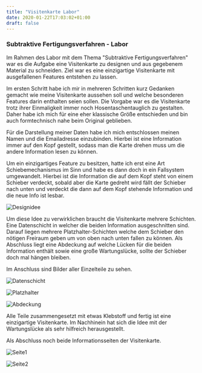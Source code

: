 ```yaml
---
title: "Visitenkarte Labor"
date: 2020-01-22T17:03:02+01:00
draft: false
---
```


### Subtraktive Fertigungsverfahren - Labor

Im Rahmen des Labor mit dem Thema "Subtraktive Fertigungsverfahren" war es die Aufgabe eine Visitenkarte zu designen und
aus gegebenem Material zu schneiden. Ziel war es eine einzigartige Visitenkarte mit ausgefallenen Features entstehen zu lassen.

Im ersten Schritt habe ich mir in mehreren Schritten kurz Gedanken gemacht wie meine Visitenkarte aussehen soll und welche besonderen
Features darin enthalten seien sollen. Die Vorgabe war es die Visitenkarte trotz ihrer Einmaligkeit immer noch Hosentaschentauglich zu gestalten. Daher habe ich mich für eine eher klassische Größe entschieden und bin auch formtechnisch nahe beim Original geblieben.

Für die Darstellung meiner Daten habe ich mich entschlossen meinen Namen und die Emailadresse einzubinden. Hierbei ist eine Information immer auf den Kopf gestellt, sodass man die Karte drehen muss um die andere Information lesen zu können.

Um ein einzigartiges Feature zu besitzen, hatte ich erst eine Art Schiebemechanismus im Sinn und habe es dann doch in ein Fallsystem umgewandelt. Hierbei ist die Information die auf dem Kopf steht von einem Schieber verdeckt, sobald aber die Karte gedreht wird fällt der Schieber nach unten und verdeckt die dann auf dem Kopf stehende Information und die neue Info ist lesbar.

![Designidee](https://raw.githubusercontent.com/Snoup97/swh-pkohler/master/static/img/visitenkartenlabor/1.jpg "Designidee")

Um diese Idee zu verwirklichen braucht die Visitenkarte mehrere Schichten. Eine Datenschicht in welcher die beiden Information ausgeschnitten sind. Darauf liegen mehrere Platzhalter-Schichten welche dem Schieber den nötigen Freiraum geben um von oben nach unten fallen zu können. Als Abschluss liegt eine Abdeckung auf welche Lücken für die beiden Information enthält sowie eine große Wartungslücke, sollte der Schieber doch mal hängen bleiben.

Im Anschluss sind Bilder aller Einzelteile zu sehen.

![Datenschicht](https://raw.githubusercontent.com/Snoup97/swh-pkohler/master/static/img/visitenkartenlabor/2.jpg "Datenschicht")

![Platzhalter](https://raw.githubusercontent.com/Snoup97/swh-pkohler/master/static/img/visitenkartenlabor/3.jpg "Platzhalter")

![Abdeckung](https://raw.githubusercontent.com/Snoup97/swh-pkohler/master/static/img/visitenkartenlabor/4.jpg "Abdeckung")

Alle Teile zusammengesetzt mit etwas Klebstoff und fertig ist eine einzigartige Visitenkarte.
Im Nachhinein hat sich die Idee mit der Wartungslücke als sehr hilfreich herausgestellt.

Als Abschluss noch beide Informationsseiten der Visitenkarte.

![Seite1](https://raw.githubusercontent.com/Snoup97/swh-pkohler/master/static/img/visitenkartenlabor/5.jpg "Seite1")

![Seite2](https://raw.githubusercontent.com/Snoup97/swh-pkohler/master/static/img/visitenkartenlabor/6.jpg "Seite2")
